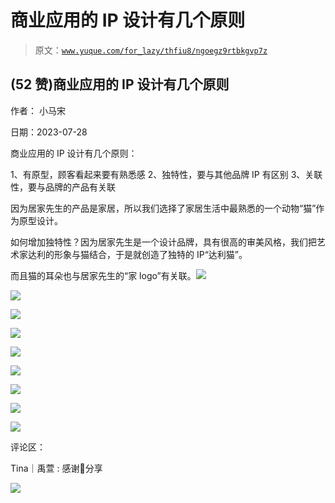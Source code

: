 # 商业应用的 IP 设计有几个原则

> 原文：[`www.yuque.com/for_lazy/thfiu8/ngoegz9rtbkgvp7z`](https://www.yuque.com/for_lazy/thfiu8/ngoegz9rtbkgvp7z)



## (52 赞)商业应用的 IP 设计有几个原则 

作者： 小马宋 

日期：2023-07-28 

商业应用的 IP 设计有几个原则： 

1、有原型，顾客看起来要有熟悉感 2、独特性，要与其他品牌 IP 有区别 3、关联性，要与品牌的产品有关联 

因为居家先生的产品是家居，所以我们选择了家居生活中最熟悉的一个动物“猫”作为原型设计。 

如何增加独特性？因为居家先生是一个设计品牌，具有很高的审美风格，我们把艺术家达利的形象与猫结合，于是就创造了独特的 IP“达利猫”。 

而且猫的耳朵也与居家先生的“家 logo”有关联。![](img/2c604c6f3670dbe33bc6e4a8afb8d77c.png) 

![](img/2e28c9dbfc98fcffd4a5d1181e740373.png) 

![](img/2742224f9e38e627787044ad361667d5.png)  

![](img/78790f23e8cfdd812acd13d845036c42.png) 

![](img/74e9b1b1ce2586b1fa0244f893cfa926.png) 

![](img/63d9a428ec674077f0ebc221929243eb.png) 

![](img/eb9c4061c79c3c8017de47babaae24f0.png) 

![](img/e93d137e8623afb35c4b57f74b4b8df9.png) 

![](img/24a3f3eccd1091069ac9599181d6bdc3.png) 

评论区： 

Tina｜禹萱 : 感谢🙏分享 

![](img/894d30a529e7c37bcd3392323c99941c.png) 